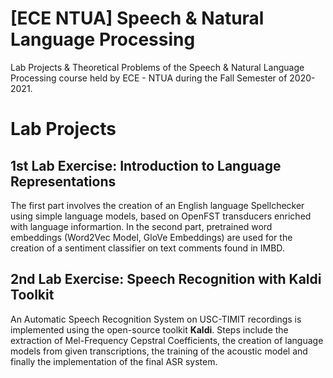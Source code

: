 # [ECE NTUA] Speech &amp; Natural Language Processing
Lab Projects &amp; Theoretical Problems of the Speech &amp; Natural Language Processing course held by ECE - NTUA during the Fall Semester of 2020-2021.

# Lab Projects

## 1st Lab Exercise: Introduction to Language Representations
The first part involves the creation of an English language Spellchecker using simple language models, based on OpenFST transducers enriched with language informartion. In the second part, pretrained word embeddings (Word2Vec Model, GloVe Embeddings) are used for the creation of a sentiment classifier on text comments found in IMBD.

## 2nd Lab Exercise: Speech Recognition with Kaldi Toolkit
An Automatic Speech Recognition System on USC-TIMIT recordings is implemented using the open-source toolkit **Kaldi**. Steps include the extraction of Mel-Frequency Cepstral Coefficients, the creation of language models from given transcriptions, the training of the acoustic model and finally the implementation of the final ASR system.

